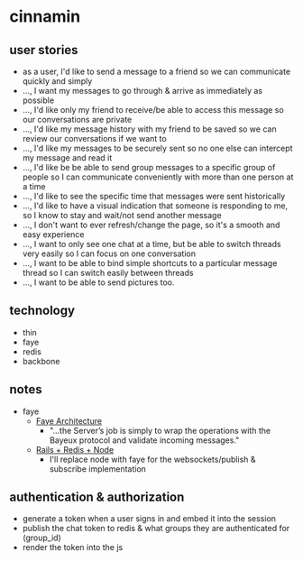 cinnamin
===

## user stories
* as a user, I'd like to send a message to a friend so we can communicate quickly and simply
* ..., I want my messages to go through & arrive as immediately as possible
* ..., I'd like only my friend to receive/be able to access this message so our conversations are private
* ..., I'd like my message history with my friend to be saved so we can review our conversations if we want to
* ..., I'd like my messages to be securely sent so no one else can intercept my message and read it
* ..., I'd like be be able to send group messages to a specific group of people so I can communicate conveniently with more than one person at a time
* ..., I'd like to see the specific time that messages were sent historically
* ..., I'd like to have a visual indication that someone is responding to me, so I know to stay and wait/not send another message
* ..., I don't want to ever refresh/change the page, so it's a smooth and easy experience
* ..., I want to only see one chat at a time, but be able to switch threads very easily so I can focus on one conversation
* ..., I want to be able to bind simple shortcuts to a particular message thread so I can switch easily between threads
* ..., I want to be able to send pictures too.


## technology
* thin
* faye
* redis
* backbone

## notes
* faye
    * [Faye Architecture](http://faye.jcoglan.com/architecture.html)
        * "...the Server’s job is simply to wrap the operations with the Bayeux protocol and validate incoming messages."
    * [Rails + Redis + Node](http://liamkaufman.com/blog/2013/02/27/adding-real-time-to-a-restful-rails-app/)
        * I'll replace node with faye for the websockets/publish & subscribe implementation


## authentication & authorization
* generate a token when a user signs in and embed it into the session
* publish the chat token to redis & what groups they are authenticated for (group_id)
* render the token into the js
